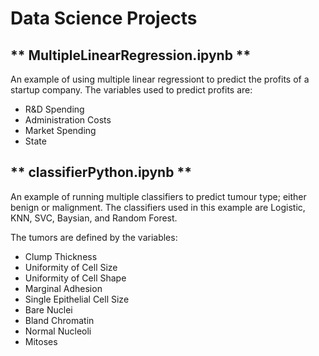 # Data Science Projects

## ** MultipleLinearRegression.ipynb ** 
An example of using multiple linear regressiont to predict the profits of a startup company. The variables used to predict profits are:
 * R&D Spending
 * Administration Costs
 * Market Spending
 * State

## ** classifierPython.ipynb ** 
An example of running multiple classifiers to predict tumour type; either benign or malignment. The classifiers used in this example are Logistic, KNN, SVC, Baysian, and Random Forest.

The tumors are defined by the variables: 
  * Clump Thickness
  * Uniformity of Cell Size
  * Uniformity of Cell Shape
  * Marginal Adhesion
  * Single Epithelial Cell Size
  * Bare Nuclei
  * Bland Chromatin
  * Normal Nucleoli
  * Mitoses

